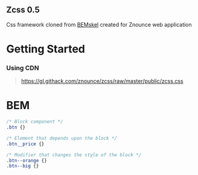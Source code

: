 Zcss 0.5
---

Css framework cloned from [BEMskel](http://bemskel.com/) created for Znounce web application

# Getting Started

### Using CDN
> https://gl.githack.com/znounce/zcss/raw/master/public/zcss.css

# BEM

```scss
/* Block component */
.btn {}

/* Element that depends upon the block */ 
.btn__price {}

/* Modifier that changes the style of the block */
.btn--orange {} 
.btn--big {}
```